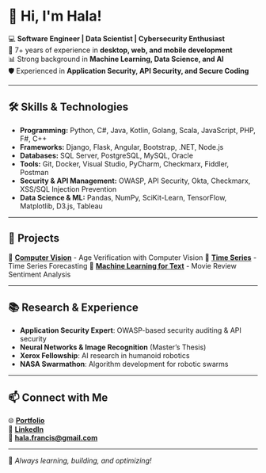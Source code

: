 <!--## Hi there 👋


**haladesigns/haladesigns** is a ✨ _special_ ✨ repository because its `README.md` (this file) appears on your GitHub profile.

Here are some ideas to get you started:

- 🔭 I’m currently working on ...
- 🌱 I’m currently learning ...
- 👯 I’m looking to collaborate on ...
- 🤔 I’m looking for help with ...
- 💬 Ask me about ...
- 📫 How to reach me: ...
- 😄 Pronouns: ...
- ⚡ Fun fact: ...
-->

# 👋 Hi, I'm Hala!

💻 **Software Engineer | Data Scientist | Cybersecurity Enthusiast**  
🚀 7+ years of experience in **desktop, web, and mobile development**  
📊 Strong background in **Machine Learning, Data Science, and AI**  
🛡️ Experienced in **Application Security, API Security, and Secure Coding**  

---

## 🛠 Skills & Technologies

- **Programming:** Python, C#, Java, Kotlin, Golang, Scala, JavaScript, PHP, F#, C++
- **Frameworks:** Django, Flask, Angular, Bootstrap, .NET, Node.js
- **Databases:** SQL Server, PostgreSQL, MySQL, Oracle
- **Tools:** Git, Docker, Visual Studio, PyCharm, Checkmarx, Fiddler, Postman
- **Security & API Management:** OWASP, API Security, Okta, Checkmarx, XSS/SQL Injection Prevention
- **Data Science & ML:** Pandas, NumPy, SciKit-Learn, TensorFlow, Matplotlib, D3.js, Tableau

---

## 📌 Projects

🔹 **[Computer Vision](https://github.com/haladesigns/ComputerVision)** - Age Verification with Computer Vision
🔹 **[Time Series](https://github.com/haladesigns/TimeSeries)** - Time Series Forecasting
🔹 **[Machine Learning for Text](https://github.com/haladesigns/Machine-Learning-for-Text)** - Movie Review Sentiment Analysis

---

## 📚 Research & Experience

- **Application Security Expert**: OWASP-based security auditing & API security
- **Neural Networks & Image Recognition** (Master’s Thesis)
- **Xerox Fellowship**: AI research in humanoid robotics
- **NASA Swarmathon**: Algorithm development for robotic swarms

---

## 📫 Connect with Me

🌐 **[Portfolio](https://yourwebsite.com)**  
💼 **[LinkedIn](https://haladesigns.github.io/portfolio/)**  
📧 **hala.francis@gmail.com**  

---

🚀 *Always learning, building, and optimizing!*
